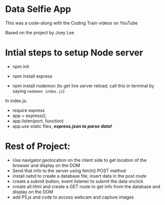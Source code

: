 # Data Selfie App

This was a code-along with the Coding Train videos on YouTube

Based on the project by Joey Lee

# Intial steps to setup Node server

- npm init

- npm install express

- npm install nodemon (to get live server reload; call this in terminal by saying `nodemon index.js`)

In index.js:

- require express
- app = express();
- app.listen(port, function)
- app.use static files, **_express.json to parse data!_**

# Rest of Project:

- Use navigator.geolocation on the client side to get location of the browser and display on the DOM
- Send that info to the server using fetch() POST method
- install nebd to create a database file; insert data in the post route
- create a submit button, event listener to submit the data onclick
- create all.html and create a GET route to get info from the database and display on the DOM
- add P5.js and code to access webcam and capture images
